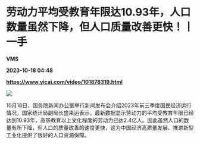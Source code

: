 # 劳动力平均受教育年限达10.93年，人口数量虽然下降，但人口质量改善更快！丨一手
**VMS**

**2023-10-18 04:48**

**https://www.yicai.com/video/101878319.html**

![](http://imgcdn.yicai.com/vms-new/2023/10/3f4b885e-5c39-4935-93ce-8a1a28db3540.jpg) 

10月18日，国务院新闻办公室举行新闻发布会介绍2023年前三季度国民经济运行情况，国家统计局副局长盛来运表示，最新数据显示劳动力的平均受教育年限已经达到10.93年，高等教育以上文化程度的劳动力已达2.4亿人。因此虽然人口的数量有所下降，但人口的质量改善的速度更快，这为中国经济高质量发展、推进新型工业化提供了很好的人口资源保障。